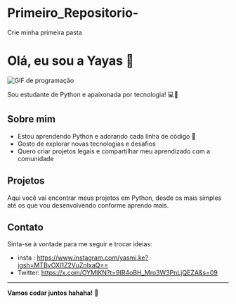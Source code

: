 # Primeiro_Repositorio-
Crie minha primeira pasta

# Olá, eu sou a Yayas 👋

![GIF de programação](https://media1.giphy.com/media/v1.Y2lkPTc5MGI3NjExNDUxZHBxcHF3bWhmNHZzNHY2a3BsZWwzZTI0M3c4b3RhM3kxaTQ3ZyZlcD12MV9pbnRlcm5hbF9naWZfYnlfaWQmY3Q9Zw/QvBoMEcQ7DQXK/giphy.gif)

Sou estudante de Python e apaixonada por tecnologia! 💻🚀

## Sobre mim

- Estou aprendendo Python e adorando cada linha de código 🐍
- Gosto de explorar novas tecnologias e desafios
- Quero criar projetos legais e compartilhar meu aprendizado com a comunidade

## Projetos

Aqui você vai encontrar meus projetos em Python, desde os mais simples até os que vou desenvolvendo conforme aprendo mais.

## Contato

Sinta-se à vontade para me seguir e trocar ideias:

- insta : https://www.instagram.com/yasmi.ke?igsh=MTBvOXI1Z2VuZnIxaQ==
- Twitter: https://x.com/OYMIKN?t=9IR4oBH_Mro3W3PnLjQEZA&s=09

---

**Vamos codar juntos hahaha!** 🚀
